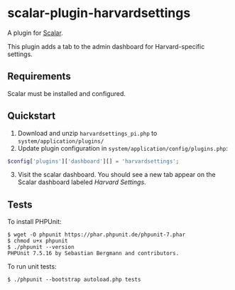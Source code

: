  # scalar-plugin-harvardsettings

A plugin for [Scalar](https://github.com/anvc/scalar). 

This plugin adds a tab to the admin dashboard for Harvard-specific settings.

## Requirements

Scalar must be installed and configured.

## Quickstart

1. Download and unzip `harvardsettings_pi.php` to `system/application/plugins/`
2. Update plugin configuration in `system/application/config/plugins.php`:

```php
$config['plugins']['dashboard'][] = 'harvardsettings';
```
3. Visit the scalar dashboard. You should see a new tab appear on the Scalar dashboard labeled _Harvard Settings_.

## Tests

To install PHPUnit:

```
$ wget -O phpunit https://phar.phpunit.de/phpunit-7.phar
$ chmod u+x phpunit
$ ./phpunit --version
PHPUnit 7.5.16 by Sebastian Bergmann and contributors.
```

To run unit tests:

```
$ ./phpunit --bootstrap autoload.php tests
```
